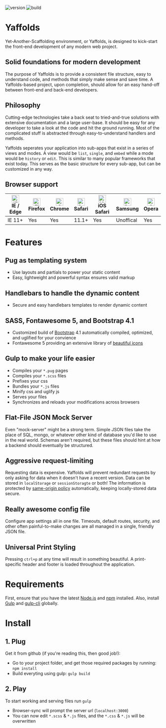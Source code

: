 <img src="https://img.shields.io/badge/version-0.2.1-red.svg" alt="version"> <img src="https://img.shields.io/badge/build-passing-brightgreen.svg" alt="build">

# Yaffolds

Yet-Another-Scaffolding environment, or Yaffolds, is designed to kick-start the front-end development of any modern web project. 

## Solid foundations for modern development
The purpose of Yaffolds is to provide a consistent file structure, easy to understand code, and methods that simply make sense and save time. A Yaffolds-based project, upon completion, should allow for an easy hand-off between front-end and back-end developers. 

## Philosophy
Cutting-edge technologies take a back seat to tried-and-true solutions with extensive documentation and a large user-base. It should be easy for any developer to take a look at the code and hit the ground running. Most of the complicated stuff is abstracted through easy-to-understand handlers and methods. 

Yaffolds seperates your application into sub-apps that exist in a series of views and modes. A view would be `list`, `single`, and `embed` while a mode would be `history` or `edit`. This is similar to many popular frameworks that exist today. This serves as the basic structure for every sub-app, but can be customized in any way.

## Browser support

| [<img src="https://raw.githubusercontent.com/alrra/browser-logos/master/src/edge/edge_48x48.png" alt="IE / Edge" width="24px" height="24px" />](http://godban.github.io/browsers-support-badges/)</br>IE / Edge | [<img src="https://raw.githubusercontent.com/alrra/browser-logos/master/src/firefox/firefox_48x48.png" alt="Firefox" width="24px" height="24px" />](http://godban.github.io/browsers-support-badges/)</br>Firefox | [<img src="https://raw.githubusercontent.com/alrra/browser-logos/master/src/chrome/chrome_48x48.png" alt="Chrome" width="24px" height="24px" />](http://godban.github.io/browsers-support-badges/)</br>Chrome | [<img src="https://raw.githubusercontent.com/alrra/browser-logos/master/src/safari/safari_48x48.png" alt="Safari" width="24px" height="24px" />](http://godban.github.io/browsers-support-badges/)</br>Safari | [<img src="https://raw.githubusercontent.com/alrra/browser-logos/master/src/safari-ios/safari-ios_48x48.png" alt="iOS Safari" width="24px" height="24px" />](http://godban.github.io/browsers-support-badges/)</br>iOS Safari | [<img src="https://raw.githubusercontent.com/alrra/browser-logos/master/src/samsung-internet/samsung-internet_48x48.png" alt="Samsung" width="24px" height="24px" />](http://godban.github.io/browsers-support-badges/)</br>Samsung | [<img src="https://raw.githubusercontent.com/alrra/browser-logos/master/src/opera/opera_48x48.png" alt="Opera" width="24px" height="24px" />](http://godban.github.io/browsers-support-badges/)</br>Opera |
| --------- | --------- | --------- | --------- | --------- | --------- | --------- |
| IE 11+ | Yes | Yes | 11.1+ | Yes | Unoffical | Yes

# Features

## Pug as templating system
- Use layouts and partials to power your static content
- Easy, lightweight and powerful syntax ensures valid markup

## Handlebars to handle the dynamic content
- Secure and easy handlebars templates to render dynamic content

## SASS, Fontawesome 5, and Bootstrap 4.1
- Customized build of [Bootstrap](https://getbootstrap.com/) 4.1 automatically compiled, optimized, and uglified for your convience
- Fontawesome 5 providing an extensive library of [beautiful icons](https://fontawesome.com/icons?from=io) 

## Gulp to make your life easier
- Compiles your `*.pug` pages
- Compiles your `*.scss` files
- Prefixes your css
- Bundles your `*.js` files
- Minify css and uglify js
- Serves your files 
- Synchronizes and reloads your modifications across browsers

## Flat-File JSON Mock Server

Even "mock-server" might be a strong term. Simple JSON files take the place of SQL, mongo, or whatever other kind of database you'd like to use in the real world. Schemas aren't required, but these files should hint at how a backend should eventually be structured. 

## Aggressive request-limiting

Requesting data is expensive. Yaffolds will prevent redundant requests by only asking for data when it doesn't have a recent version. Data can be stored in `localStorage` or `sessionStoragte` or both! The information is protected by [same-origin policy](https://developer.mozilla.org/en-US/docs/Web/Security/Same-origin_policy) automatically, keeping locally-stored data secure. 

## Really awesome config file

Configure app settings all in one file. Timeouts, default routes, security, and other often painful-to-make changes are all managed in a single, friendly JSON file. 

## Universal Print Styling

Pressing `ctrl+p` at any time will result in something beautiful. A print-specific header and footer is loaded throughout the application. 


# Requirements

First, ensure that you have the latest [Node.js](http://nodejs.org/) and [npm](http://npmjs.org/) installed. Also, install [Gulp](https://www.npmjs.com/package/gulp) and [gulp-cli](https://www.npmjs.com/package/gulp-cli) globally.


# Install

## 1. Plug
Get it from github (if you're reading this, then good job!):  
- Go to your project folder, and get those required packages by running: `npm install`
- Build everyting using gulp: `gulp build`

## 2. Play
To start working and serving files run `gulp`
- Browser-sync will prompt the server url (`localhost:3000`)
- You can now edit `*.scss` & `*.js` files, and the `*.css` & `*.js` will be overwritten

